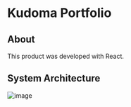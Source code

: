 # Kudoma Portfolio

## About

This product was developed with React.

## System Architecture

![image](https://github.com/user-attachments/assets/b015eedd-9d10-4275-9f51-3903dda41348)
